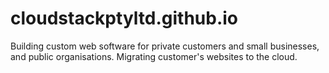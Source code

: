 # cloudstackptyltd.github.io

Building custom web software for private customers and small businesses, and public organisations. Migrating customer's websites to the cloud.  
